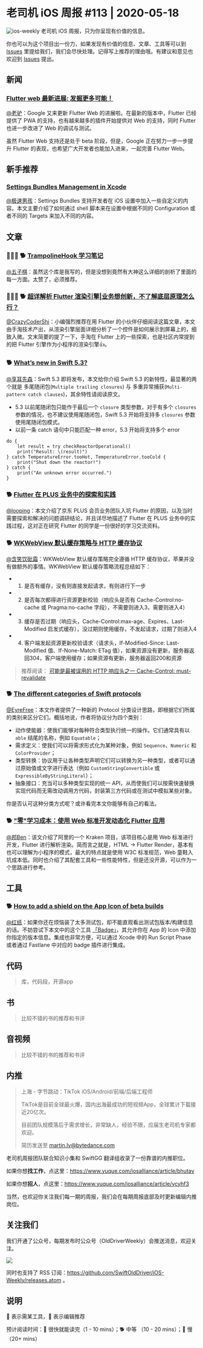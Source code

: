 # 老司机 iOS 周报 #113 | 2020-05-18

![ios-weekly](https://github.com/SwiftOldDriver/iOS-Weekly/blob/master/assets/ios-weekly.png?raw=true)
老司机 iOS 周报，只为你呈现有价值的信息。

你也可以为这个项目出一份力，如果发现有价值的信息、文章、工具等可以到 [Issues](https://github.com/SwiftOldDriver/iOS-Weekly/issues) 里提给我们，我们会尽快处理。记得写上推荐的理由哦。有建议和意见也欢迎到 [Issues](https://github.com/SwiftOldDriver/iOS-Weekly/issues) 提出。

## 新闻

### [Flutter web 最新进展: 发掘更多可能！](https://mp.weixin.qq.com/s/NGqF2OTvsV1A2KLiMXE2PQ)

[@老驴](https://www.weibo.com/6090610445)：Google 又来更新 Flutter Web 的进展啦。在最新的版本中，Flutter 已经提供了 PWA 的支持，也有越来越多的插件开始提供对 Web 的支持，同时 Flutter 也进一步改进了 Web 的调试与测试。

虽然 Flutter Web 支持还是处于 beta 阶段，但是，Google 正在努力一步一步提升 Flutter 的表现，也希望广大开发者也能加入进来，一起完善 Flutter Web。

## 新手推荐

### [Settings Bundles Management in Xcode](https://swiftsenpai.com/xcode/settings-bundles-management/)

[@极速男孩](https://github.com/ztlyyznf001)：Settings Bundles 支持开发者在 iOS 设置中加入一些自定义的内容。本文主要介绍了如何通过 shell 脚本来在设置中根据不同的 Configuration 或者不同的 Targets 来加入不同的内容。


## 文章

### 🌟🌟🌟 🐕 [TrampolineHook 学习笔记](https://blog.dianqk.org/2020/05/11/trampolinehook-study-notes/)
[@五子棋](https://github.com/satanwoo)：虽然这个库是我写的，但是没想到竟然有大神这么详细的剖析了里面的每一方面。太赞了，必须推荐。

### 🌟🌟🌟 🐕 [超详解析 Flutter 渲染引擎|业务想创新，不了解底层原理怎么行？](https://mp.weixin.qq.com/s/xxdgoEBIC3Bg4OCOZcm-aQ)

[@CrazyCoderShi](https://github.com/CrazyCoderShi)：小编强烈推荐在用 Flutter 的小伙伴仔细阅读这篇文章，本文由手淘技术产出，从渲染引擎层面详细分析了一个控件是如何展示到屏幕上的，细致入微。文末简要的提了一下，手淘在 Flutter 上的一些探索，也是社区内常提到的把 Flutter 引擎作为小程序的渲染引擎👍。


### 🐕 [What’s new in Swift 5.3?](https://www.hackingwithswift.com/articles/218/whats-new-in-swift-5-3)

[@享耳先森](https://github.com/iblacksun)：Swift 5.3 即将发布，本文给你介绍 Swift 5.3 的新特性，最显著的两个就是 多尾随闭包(`Multiple trailing closures`) 与 多重异常捕获(`Multi-pattern catch clauses`)，其余特性请阅读原文。

- 5.3 以前尾随闭包只能作于最后一个 `closure` 类型参数，对于有多个 `closures` 参数的情况，也不建议使用尾随闭包，Swift 5.3 开始将支持多 `closures` 参数使用尾随闭包模式。
- 以前一条 catch 语句中只能匹配一种 error，5.3 开始将支持多个 error
```
do {
    let result = try checkReactorOperational()
    print("Result: \(result)")
} catch TemperatureError.tooHot, TemperatureError.tooCold {
    print("Shut down the reactor!")
} catch {
    print("An unknown error occurred.")
}
```

### 🐕 [Flutter 在 PLUS 业务中的探索和实践](https://mp.weixin.qq.com/s/eJxmeAJ0ljmbPbgNVkGttQ)

[@looping](https://github.com/looping)：本文介绍了京东 PLUS 会员业务团队入坑 Flutter 的原因，以及当时需要探索和解决的问题调研结论，并且详尽地描述了 Flutter 在 PLUS 业务中的实践过程，这对正在研究 Flutter 的同学是一份很好的学习交流资料。


### 🐕 [WKWebView 默认缓存策略与 HTTP 缓存协议](https://juejin.im/post/5df75e3a6fb9a016266459da)

[@含笑饮砒霜](https://weibo.com/chinafishnews/)：WKWebView 默认缓存策略完全遵循 HTTP 缓存协议，苹果并没有做额外的事情。WKWebView 默认缓存策略流程总结如下：


 * 1. 是否有缓存，没有则直接发起请求，有则进行下一步
 * 2. 是否每次都得进行资源更新校验（响应头是否有 Cache-Control:no-cache 或 Pragma:no-cache 字段），不需要则进入3，需要则进入4）
 * 3. 缓存是否过期（响应头，Cache-Control:max-age、Expires、Last-Modified 启发式缓存），没过期则使用缓存，不发起请求，过期了则进入4
 * 4. 客户端发起资源更新校验请求（请求头，If-Modified-Since: Last-Modified 值、If-None-Match: ETag 值），如果资源没有更新，服务器返回304，客户端使用缓存；如果资源有更新，服务器返回200和资源
 

> 推荐阅读： [可能是最被误用的 HTTP 响应头之一 Cache-Control: must-revalidate](https://zhuanlan.zhihu.com/p/60357719)

### 🐕 [The different categories of Swift protocols](https://www.swiftbysundell.com/articles/different-categories-of-swift-protocols/)

[@EyreFree](https://github.com/EyreFree)：本文作者提供了一种新的 Protocol 分类设计思路，即根据它们所属的类别来区分它们。概括地说，作者将协议分为四个类别：

- 动作使能器：使我们能够对每种符合类型执行统一的操作。它们通常具有以 `able` 结尾的名称，例如 `Equatable`；
- 需求定义：使我们可以将需求形式化为某种对象，例如 `Sequence`、`Numeric` 和 `ColorProvider`；
- 类型转换：协议用于让各种类型声明它们可以转换为另一种类型，或者可以通过原始值或文字进行表达（例如 `CustomStringConvertible` 或 `ExpressibleByStringLiteral`）；
- 抽象接口：充当可以多种类型实现的统一 API，从而使我们可以按需快速替换实现代码而无需改动调用方代码，封装第三方代码或在测试中模拟某些对象。

你是否认可这种分类方式呢？或许看完本文你能够有自己的看法。

### 🐕 ["零"学习成本：使用 Web 标准开发动态化 Flutter 应用](https://mp.weixin.qq.com/s/57CprMfvTtIeq6AdgcDdcw)

[@邦Ben](https:weibo.com/linwenbang)：该文介绍了阿里的一个 Kraken 项目，该项目核心是用 Web 标准进行开发，Flutter 进行解析渲染。简而言之就是，HTML -> Flutter Render，基本有也可以理解为小程序的模式，最大的特点就是使用 W3C 标准规范，Web 童鞋入坑成本低。同时也介绍了其配套工具和一些性能特性，但是还没开源，可以作为一个思路进行参考。


## 工具

### 🐕 [How to add a shield on the App Icon of beta builds](https://diamantidis.github.io/2020/05/10/add-shield-on-the-app-icon-of-beta-builds)

[@红纸](https://github.com/nianran)：如果你还在烦恼装了太多测试包，却不能直观看出测试包版本/构建信息的话。不妨尝试下本文中的这个工具 [「Badge」](https://rubygems.org/gems/badge/versions/0.8.5)，其允许你在 App 的 Icon 中添加你指定的版本信息。集成也非常方便，可以通过 Xcode 中的 Run Script Phase 或者通过 Fastlane 中对应的 badge 插件进行集成。


## 代码

> 库，代码段，开源app

## 书

> 比较不错的书的推荐和书评

## 音视频

> 比较不错的书的推荐和书评

## 内推


> 上海 - 字节跳动：TikTok iOS/Android/前端/后端工程师
>
> TikTok是目前全球最火爆，国内出海最成功的短视频App，全球累计下载接近20亿次。
>
> 目前团队规模落后于需求增长，非常缺人，经验不限，应届生老司机专家都欢迎。
>
> 简历发送至 martin.lv@bytedance.com

老司机周报团队联合知识小集和 SwiftGG 翻译组收录了一份靠谱的内推职位。

如果你想**找工作**，点这里：https://www.yuque.com/iosalliance/article/bhutav

如果你想**招人**，点这里：https://www.yuque.com/iosalliance/article/ycyhf3

当然，也欢迎你关注我们每一期的周报，我们会在每期周报底部及时更新编辑内推岗位。

## 关注我们

我们开通了公众号，每期发布时公众号（OldDriverWeekly）会推送消息，欢迎关注。

![](https://github.com/SwiftOldDriver/iOS-Weekly/blob/master/assets/qrcode_for_wechat.jpg?raw=true)

同时也支持了 RSS 订阅：https://github.com/SwiftOldDriver/iOS-Weekly/releases.atom 。

## 说明

🚧 表示需某工具，🌟 表示编辑推荐

预计阅读时间：🐎 很快就能读完（1 - 10 mins）；🐕 中等 （10 - 20 mins）；🐢 慢（20+ mins）
